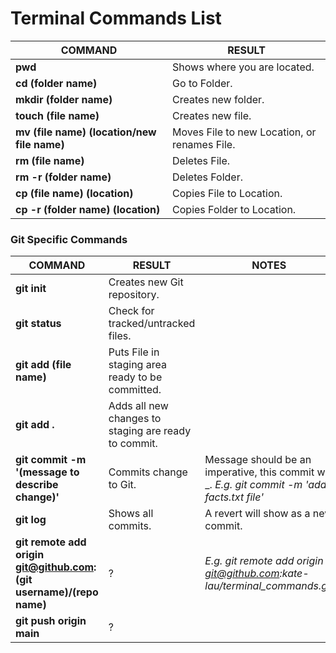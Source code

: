 # Terminal Commands List
| COMMAND | RESULT |
| -------------- | -------------- |
| **pwd** | Shows where you are located. |
| **cd (folder name)** | Go to Folder. |
| **mkdir (folder name)** | Creates new folder. |
| **touch (file name)** | Creates new file. |
|**mv (file name) (location/new file name)** | Moves File to new Location, or renames File.
| **rm (file name)** | Deletes File. |
| **rm -r (folder name)** | Deletes Folder. |
| **cp (file name) (location)** | Copies File to Location. |
| **cp -r (folder name) (location)** | Copies Folder to Location. |

### Git Specific Commands

| COMMAND | RESULT | NOTES
| -------------- | -------------- | -------------- |
| **git init** | Creates new Git repository. |
| **git status** | Check for tracked/untracked files. |
| **git add (file name)** | Puts File in staging area ready to be committed. |
| **git add .** | Adds all new changes to staging are ready to commit. |
| **git commit -m '(message to describe change)'** | Commits change to Git. | Message should be an imperative, this commit will _. *E.g. git commit -m 'add facts.txt file'* |
|**git log** | Shows all commits. | A revert will show as a new commit. |
| **git remote add origin git@github.com:(git username)/(repo name)** | ? | *E.g. git remote add origin git@github.com:kate-lau/terminal_commands.git*
| **git push origin main** | ? |